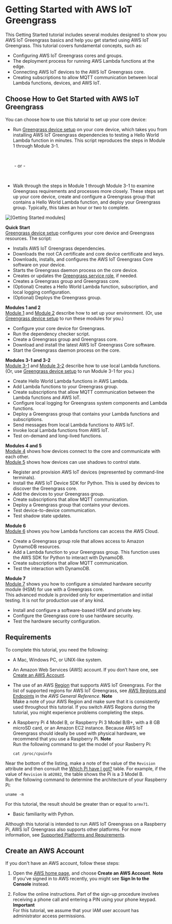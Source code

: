 # Getting Started with AWS IoT Greengrass<a name="gg-gs"></a>

This Getting Started tutorial includes several modules designed to show you AWS IoT Greengrass basics and help you get started using AWS IoT Greengrass\. This tutorial covers fundamental concepts, such as:
+ Configuring AWS IoT Greengrass cores and groups\.
+ The deployment process for running AWS Lambda functions at the edge\.
+ Connecting AWS IoT devices to the AWS IoT Greengrass core\.
+ Creating subscriptions to allow MQTT communication between local Lambda functions, devices, and AWS IoT\.

## Choose How to Get Started with AWS IoT Greengrass<a name="gg-getting-started"></a>

You can choose how to use this tutorial to set up your core device:
+ Run [Greengrass device setup](quick-start.md) on your core device, which takes you from installing AWS IoT Greengrass dependencies to testing a Hello World Lambda function in minutes\. This script reproduces the steps in Module 1 through Module 3\-1\.

   

   \- or \-

   
+ Walk through the steps in Module 1 through Module 3\-1 to examine Greengrass requirements and processes more closely\. These steps set up your core device, create and configure a Greengrass group that contains a Hello World Lambda function, and deploy your Greengrass group\. Typically, this takes an hour or two to complete\.

![\[Getting Started modules\]](http://docs.aws.amazon.com/greengrass/latest/developerguide/images/getting-started-modules.png)

**Quick Start**  
[Greengrass device setup](quick-start.md) configures your core device and Greengrass resources\. The script:  
+ Installs AWS IoT Greengrass dependencies\.
+ Downloads the root CA certificate and core device certificate and keys\.
+ Downloads, installs, and configures the AWS IoT Greengrass Core software on your device\.
+ Starts the Greengrass daemon process on the core device\.
+ Creates or updates the [Greengrass service role](service-role.md), if needed\.
+ Creates a Greengrass group and Greengrass core\.
+ \(Optional\) Creates a Hello World Lambda function, subscription, and local logging configuration\.
+ \(Optional\) Deploys the Greengrass group\.

**Modules 1 and 2**  
[Module 1](module1.md) and [Module 2](module2.md) describe how to set up your environment\. \(Or, use [Greengrass device setup](quick-start.md) to run these modules for you\.\)  
+ Configure your core device for Greengrass\.
+ Run the dependency checker script\.
+ Create a Greengrass group and Greengrass core\.
+ Download and install the latest AWS IoT Greengrass Core software\.
+ Start the Greengrass daemon process on the core\.

**Modules 3\-1 and 3\-2**  
[Module 3\-1](module3-I.md) and [Module 3\-2](module3-II.md) describe how to use local Lambda functions\. \(Or, use [Greengrass device setup](quick-start.md) to run Module 3\-1 for you\.\)  
+ Create Hello World Lambda functions in AWS Lambda\.
+ Add Lambda functions to your Greengrass group\.
+ Create subscriptions that allow MQTT communication between the Lambda functions and AWS IoT\.
+ Configure local logging for Greengrass system components and Lambda functions\.
+ Deploy a Greengrass group that contains your Lambda functions and subscriptions\.
+ Send messages from local Lambda functions to AWS IoT\.
+ Invoke local Lambda functions from AWS IoT\.
+ Test on\-demand and long\-lived functions\.

**Modules 4 and 5**  
[Module 4](module4.md) shows how devices connect to the core and communicate with each other\.  
[Module 5](module5.md) shows how devices can use shadows to control state\.  
+ Register and provision AWS IoT devices \(represented by command\-line terminals\)\.
+ Install the AWS IoT Device SDK for Python\. This is used by devices to discover the Greengrass core\.
+ Add the devices to your Greengrass group\.
+ Create subscriptions that allow MQTT communication\.
+ Deploy a Greengrass group that contains your devices\.
+ Test device\-to\-device commumication\.
+ Test shadow state updates\.

**Module 6**  
[Module 6](module6.md) shows you how Lambda functions can access the AWS Cloud\.  
+ Create a Greengrass group role that allows access to Amazon DynamoDB resources\.
+ Add a Lambda function to your Greengrass group\. This function uses the AWS SDK for Python to interact with DynamoDB\.
+ Create subscriptions that allow MQTT communication\.
+ Test the interaction with DynamoDB\.

**Module 7**  
[Module 7](console-mod7.md) shows you how to configure a simulated hardware security module \(HSM\) for use with a Greengrass core\.  
This advanced module is provided only for experimentation and initial testing\. It is not for production use of any kind\.
+ Install and configure a software\-based HSM and private key\.
+ Configure the Greengrass core to use hardware security\.
+ Test the hardware security configuration\.

## Requirements<a name="gg-requirements"></a>

To complete this tutorial, you need the following:
+ A Mac, Windows PC, or UNIX\-like system\.
+ An Amazon Web Services \(AWS\) account\. If you don’t have one, see [Create an AWS Account](#create-aws-account)\.
+ The use of an AWS [Region](https://en.wikipedia.org/wiki/Amazon_Web_Services#Availability_and_topology) that supports AWS IoT Greengrass\. For the list of supported regions for AWS IoT Greengrass, see [AWS Regions and Endpoints](https://docs.aws.amazon.com/general/latest/gr/rande.html#greengrass_region) in the *AWS General Reference*\.
**Note**  
Make a note of your AWS Region and make sure that it is consistently used throughout this tutorial\. If you switch AWS Regions during the tutorial, you might experience problems completing the steps\.
+ A Raspberry Pi 4 Model B, or Raspberry Pi 3 Model B/B\+, with a 8 GB microSD card, or an Amazon EC2 instance\. Because AWS IoT Greengrass should ideally be used with physical hardware, we recommend that you use a Raspberry Pi\.
**Note**  
Run the following command to get the model of your Rasberry Pi:  

  ```
  cat /proc/cpuinfo
  ```
Near the bottom of the listing, make a note of the value of the `Revision` attribute and then consult the [Which Pi have I got?](https://elinux.org/RPi_HardwareHistory#Which_Pi_have_I_got.3F) table\. For example, if the value of `Revision` is `a02082`, the table shows the Pi is a 3 Model B\.   
Run the following command to determine the architecture of your Raspberry Pi:  

  ```
  uname -m
  ```
For this tutorial, the result should be greater than or equal to `armv71`\.
+ Basic familiarity with Python\.

Although this tutorial is intended to run AWS IoT Greengrass on a Raspberry Pi, AWS IoT Greengrass also supports other platforms\. For more information, see [Supported Platforms and Requirements](what-is-gg.md#gg-platforms)\.

## Create an AWS Account<a name="create-aws-account"></a>

If you don't have an AWS account, follow these steps:

1. Open the [AWS home page](https://aws.amazon.com/), and choose **Create an AWS Account**\. 
**Note**  
If you've signed in to AWS recently, you might see **Sign In to the Console** instead\.

1. Follow the online instructions\. Part of the sign\-up procedure involves receiving a phone call and entering a PIN using your phone keypad\.
**Important**  
For this tutorial, we assume that your IAM user account has administrator access permissions\.